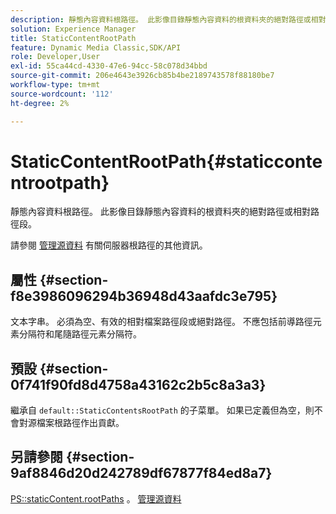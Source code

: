 ```yaml
---
description: 靜態內容資料根路徑。 此影像目錄靜態內容資料的根資料夾的絕對路徑或相對路徑段。
solution: Experience Manager
title: StaticContentRootPath
feature: Dynamic Media Classic,SDK/API
role: Developer,User
exl-id: 55ca44cd-4330-47e6-94cc-58c078d34bbd
source-git-commit: 206e4643e3926cb85b4be2189743578f88180be7
workflow-type: tm+mt
source-wordcount: '112'
ht-degree: 2%

---
```


# StaticContentRootPath{#staticcontentrootpath}

靜態內容資料根路徑。 此影像目錄靜態內容資料的根資料夾的絕對路徑或相對路徑段。

請參閱 [管理源資料](../../../../../is-api/image-serving-api-ref/c-configuration-and-administration/c-configuration-and-administration.md#concept-1ec4d9f0e58a430cae045761f1ff9173) 有關伺服器根路徑的其他資訊。

## 屬性 {#section-f8e3986096294b36948d43aafdc3e795}

文本字串。 必須為空、有效的相對檔案路徑段或絕對路徑。 不應包括前導路徑元素分隔符和尾隨路徑元素分隔符。

## 預設 {#section-0f741f90fd8d4758a43162c2b5c8a3a3}

繼承自 `default::StaticContentsRootPath` 的子菜單。 如果已定義但為空，則不會對源檔案根路徑作出貢獻。

## 另請參閱 {#section-9af8846d20d242789df67877f84ed8a7}

[PS::staticContent.rootPaths](../../../../../is-api/image-catalog/image-serving-api-ref/c-image-catalog-reference/c-attributes-reference/r-staticcontentrootpath.md#reference-a2b5368d078349828d282357681bb2a5) 。  [管理源資料](../../../../../is-api/image-serving-api-ref/c-configuration-and-administration/c-configuration-and-administration.md#concept-1ec4d9f0e58a430cae045761f1ff9173)
